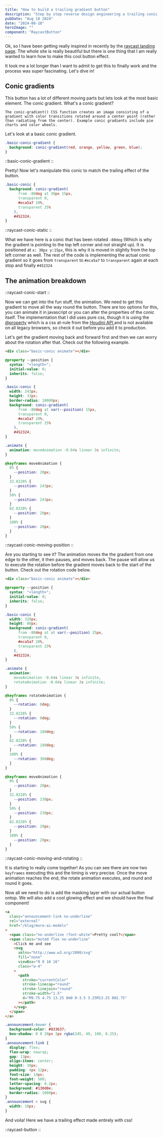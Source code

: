 ```yaml
---
title: "How to build a trailing gradient button"
description: "Step by step reverse design engineering a trailing conic gradient button"
pubDate: "Aug 18 2024"
date: "2024-08-18"
heroImage: ""
component: "RaycastButton"
---
```


Ok, so I have been getting really inspired in recently by the [raycast landing page](https://raycast.com). The whole site is really beautiful but there is one thing that I am really wanted to learn how to make this cool button effect.

It took me a lot longer than I want to admit to get this to finally work and the process was super fascinating. Let's dive in!

## Conic gradients

This button has a lot of different moving parts but lets look at the most basic element. The conic gradient. What's a conic gradient?

`The conic-gradient() CSS function creates an image consisting of a gradient with color transitions rotated around a center point (rather than radiating from the center). Example conic gradients include pie charts and color wheels.`

Let's look at a basic conic gradient.

```css
.basic-conic-gradient {
  background: conic-gradient(red, orange, yellow, green, blue);
}
```

::basic-conic-gradient
::

Pretty! Now let's manipulate this conic to match the trailing effect of the button.

```css
.basic-conic {
  background: conic-gradient(
      from -80deg at 30px 15px,
      transparent 0,
      #eca5a7 20%,
      transparent 25%
    ),
    #452324;
}
```

::raycast-conic-static
::

What we have here is a conic that has been rotated `-80deg` (Which is why the gradient is pointing to the top left corner and not straight up). It is positioned at `x: 30px y:15px`, this is why it is moved in slightly from the top left corner as well. The rest of the code is implementing the actual conic gradient so it goes from `transparent` to `#eca5a7` to `transparent` again at each stop and finally `#452324`

## The animation breakdown

::raycast-conic-start
::

Now we can get into the fun stuff, the animation. We need to get this gradient to move all the way round the button. There are too options for this, you can animate it in javascript or you can alter the properties of the conic itself. The implementation that I did uses pure css, though it is using the [@property](https://developer.mozilla.org/en-US/docs/Web/CSS/@property) which is a css at-rule from the [Houdini API ](https://developer.mozilla.org/en-US/docs/Web/API/Houdini_APIs) and is not available on all legacy browsers, so check it out before you add it to production.

Let's get the gradient moving back and forward first and then we can worry about the rotation after that. Check out the following example.

```html
<div class="basic-conic animate"></div>
```

```css
@property --position {
  syntax: "<length>";
  initial-value: 0;
  inherits: false;
}

.basic-conic {
  width: 243px;
  height: 33px;
  border-radius: 10000px;
  background: conic-gradient(
      from -80deg at var(--position) 15px,
      transparent 0,
      #eca5a7 20%,
      transparent 25%
    ),
    #452324;
}

.animate {
  animation: moveAnimation -0.64s linear 3s infinite;
}

@keyframes moveAnimation {
  0% {
    --position: 20px;
  }
  32.8228% {
    --position: 243px;
  }
  50% {
    --position: 243px;
  }
  82.8228% {
    --position: 20px;
  }
  100% {
    --position: 20px;
  }
}
```

::raycast-conic-moving-position
::

Are you starting to see it? The animation moves the the gradient from one edge to the other, it then pauses, and moves back. The pause will allow us to execute the rotation before the gradient moves back to the start of the button. Check out the rotation code below.

```html
<div class="basic-conic animate"></div>
```

```css
@property --position {
  syntax: "<length>";
  initial-value: 0;
  inherits: false;
}

.basic-conic {
  width: 320px;
  height: 80px;
  background: conic-gradient(
      from -80deg at at var(--position) 15px,
      transparent 0,
      #eca5a7 20%,
      transparent 25%
    ),
    #452324;
}

.animate {
  animation:
    moveAnimation -0.64s linear 3s infinite,
    rotateAnimation -0.64s linear 3s infinite;
}

@keyframes rotateAnimation {
  0% {
    --rotation: 0deg;
  }
  32.8228% {
    --rotation: 0deg;
  }
  50% {
    --rotation: 180deg;
  }
  82.8228% {
    --rotation: 180deg;
  }
  100% {
    --rotation: 360deg;
  }
}

@keyframes moveAnimation {
  0% {
    --position: 20px;
  }
  32.8228% {
    --position: 230px;
  }
  50% {
    --position: 230px;
  }
  82.8228% {
    --position: 20px;
  }
  100% {
    --position: 20px;
  }
}
```

::raycast-conic-moving-and-rotating
::

It is starting to really come together! As you can see there are now two `keyframes` executing this and the timing is very precise. Once the move animation reaches the end, the rotate animation executes, and round and round it goes. 

Now all we need to do is add the masking layer with our actual button ontop. We will also add a cool glowing effect and we should have the final component!

```html
<a
  class="announcement-link no-underline"
  rel="external"
  href="/blog/more-ai-models"
>
  <span class="no-underline !font-white">Pretty cool?</span>
  <span class="muted flex no-underline"
    >Click me and see
    <svg
      xmlns="http://www.w3.org/2000/svg"
      fill="none"
      viewBox="0 0 16 16"
      class="w-4"
    >
      <path
        stroke="currentColor"
        stroke-linecap="round"
        stroke-linejoin="round"
        stroke-width="1.5"
        d="M9.75 4.75 13.25 8m0 0-3.5 3.25M13.25 8H2.75"
      ></path>
    </svg>
  </span>
</a>
```

```css
.announcement:hover {
  background-color: #833637;
  box-shadow: 0 0 20px 3px rgba(245, 49, 108, 0.25);
}
.announcement-link {
  display: flex;
  flex-wrap: nowrap;
  gap: 13px;
  align-items: center;
  height: 30px;
  padding: 4px 12px;
  font-size: 14px;
  font-weight: 500;
  letter-spacing: 0.2px;
  background: #130d0e;
  border-radius: 1000px;
}
.announcement > svg {
  width: 10px;
}
```

And voila! Here we have a trailing effect made entirely with css!

::raycast-button
::

